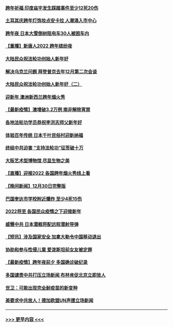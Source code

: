 #### [跨年祈福 印度庙宇发生踩踏事件至少12死20伤](../pages/prog202/a103309146.md?t=01011750) 
#### [土耳其庆跨年灯饰妆点安卡拉 人潮涌入市中心](../pages/prog202/a103309054.md?t=01011750) 
#### [跨年夜 日本大雪倒树阻电车30人被困车内](../pages/prog202/a103309019.md?t=01011750) 
#### [【重播】新唐人2022 跨年缤纷夜](../pages/prog202/a103303736.md?t=01011750) 
#### [大陆民众祝法轮功创始人新年好](../pages/prog202/a103308650.md?t=01011750) 
#### [解决乌克兰问题 拜登普京去年12月第二次会谈](../pages/prog202/a103308858.md?t=01011750) 
#### [大陆民众祝法轮功创始人新年好（二）](../pages/prog202/a103308646.md?t=01011750) 
#### [迎新年 澳洲新西兰跨年烟火秀](../pages/prog202/a103308706.md?t=01011750) 
#### [【最新疫情】澳增破3.2万例 南非解除宵禁](../pages/prog202/a103308683.md?t=01011750) 
#### [各地法轮功学员恭祝李洪志师父新年好](../pages/prog202/a103308618.md?t=01011750) 
#### [体验百年传统 日本千叶民俗村迎新纳福](../pages/prog202/a103308484.md?t=01011750) 
#### [终结中共迫害 “支持法轮功”征签破十万](../pages/prog202/a103308597.md?t=01011750) 
#### [大阪艺术型博物馆 尽显生物之美](../pages/prog202/a103308384.md?t=01011750) 
#### [【直播】迎接2022 各国跨年烟火秀线上看](../pages/prog202/a103308120.md?t=01011750) 
#### [【晚间新闻】12月30日完整版](../pages/prog202/a103307967.md?t=01011750) 
#### [巴国奎达市学校附近爆炸 至少4死15伤](../pages/prog202/a103307970.md?t=01011750) 
#### [2022将至 各国民众疫情之下迎接新年](../pages/prog202/a103307787.md?t=01011750) 
#### [威慑中共 日本潜舰将配远程潜射导弹](../pages/prog202/a103307756.md?t=01011750) 
#### [【短讯】涉及国家安全 加拿大勒令中国移动退出](../pages/prog202/a103307497.md?t=01011750) 
#### [协助和参与性侵儿童 爱泼斯坦前女友被定罪](../pages/prog202/a103307555.md?t=01011750) 
#### [【最新疫情】跨年夜前夕 多国确诊破纪录](../pages/prog202/a103307514.md?t=01011750) 
#### [多国谴责中共打压立场新闻 布林肯促北京立即放人](../pages/prog202/a103307473.md?t=01011750) 
#### [世卫：可能出现完全耐疫苗的新变种](../pages/prog202/a103306914.md?t=01011750) 
#### [美要求中共放人！德加欧盟UN声援立场新闻](../pages/prog202/a103306865.md?t=01011750) 

----
#### [ >>> 更早内容 <<< ](../indexes/prog202-earlier.md)
